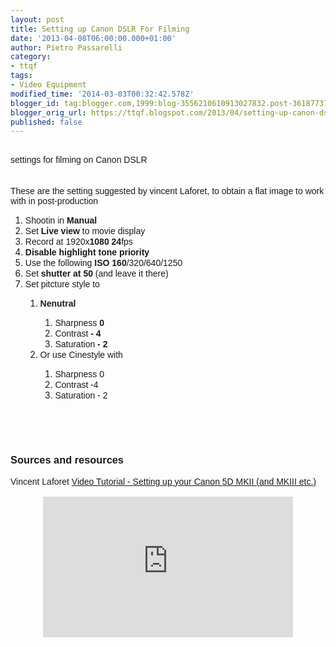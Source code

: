 ```yaml
---
layout: post
title: Setting up Canon DSLR For Filming
date: '2013-04-08T06:00:00.000+01:00'
author: Pietro Passarelli
category: 
- ttqf
tags:
- Video Equipment
modified_time: '2014-03-03T00:32:42.578Z'
blogger_id: tag:blogger.com,1999:blog-3556210610913027832.post-3618773783986411969
blogger_orig_url: https://ttqf.blogspot.com/2013/04/setting-up-canon-dslr-for-filming.html
published: false
---
```


<span style="font-family: Arial,Helvetica,sans-serif;"><br /></span><span style="font-family: Arial,Helvetica,sans-serif;">settings for filming on Canon DSLR</span><br /><span style="font-family: Arial,Helvetica,sans-serif;"></span><br /><a name='more'></a><br /><span style="font-family: Arial,Helvetica,sans-serif;">These are the setting suggested by vincent Laforet, to obtain a flat image to work with in post-production</span><br /><ol><li><span style="font-family: Arial,Helvetica,sans-serif;">Shootin in <b>Manual</b></span></li><li><span style="font-family: Arial,Helvetica,sans-serif;">Set <b>Live view</b> to movie display</span></li><li><span style="font-family: Arial,Helvetica,sans-serif;">Record at 1920x<b>1080 24</b>fps</span></li><li><span style="font-family: Arial,Helvetica,sans-serif;"><b>Disable highlight tone priority</b></span></li><li><span style="font-family: Arial,Helvetica,sans-serif;">Use the following <b>ISO 160</b>/320/640/1250</span></li><li><span style="font-family: Arial,Helvetica,sans-serif;">Set <b>shutter at 50</b> (and leave it there)</span></li><li><span style="font-family: Arial,Helvetica,sans-serif;">Set pitcture style to</span></li><ol><span style="font-family: Arial,Helvetica,sans-serif;"> </span><li><span style="font-family: Arial,Helvetica,sans-serif;"><b>Nenutral</b></span></li><span style="font-family: Arial,Helvetica,sans-serif;"> </span><ol><li><span style="font-family: Arial,Helvetica,sans-serif;">Sharpness <b>0</b></span></li><li><span style="font-family: Arial,Helvetica,sans-serif;">Contrast <b>- 4</b></span></li><li><span style="font-family: Arial,Helvetica,sans-serif;">Saturation <b>- 2</b></span></li></ol><li><span style="font-family: Arial,Helvetica,sans-serif;">Or use Cinestyle with&nbsp;</span></li><ol><li><span style="font-family: Arial,Helvetica,sans-serif;">Sharpness 0</span></li><li><span style="font-family: Arial,Helvetica,sans-serif;">Contrast -4</span></li><li><span style="font-family: Arial,Helvetica,sans-serif;">Saturation - 2&nbsp; </span></li></ol></ol></ol><span style="font-family: Arial,Helvetica,sans-serif;"><br /></span><span style="font-family: Arial,Helvetica,sans-serif;"><br /></span><br /><h3><span style="font-family: Arial,Helvetica,sans-serif;">Sources and resources</span></h3><span style="font-family: Arial,Helvetica,sans-serif;">Vincent Laforet <a href="https://blog.vincentlaforet.com/2012/03/12/setting-up-your-canon-5d-mkii-and-mkiii/" target="_blank">Video Tutorial </a><a href="https://blog.vincentlaforet.com/2012/03/12/setting-up-your-canon-5d-mkii-and-mkiii/" target="_blank">- Setting up your Canon 5D MKII (and MKIII etc.)</a></span><br /><div style="text-align: center;"><span style="font-family: Arial,Helvetica,sans-serif;"><br /></span></div><div style="text-align: center;"><span style="font-family: Arial,Helvetica,sans-serif;"><iframe allowfullscreen="" frameborder="0" height="225" mozallowfullscreen="" src="https://player.vimeo.com/video/37735019?title=0&amp;byline=0&amp;portrait=0" webkitallowfullscreen="" width="400"></iframe></span></div>